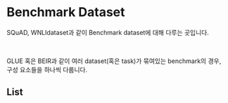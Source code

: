# Benchmark Dataset
SQuAD, WNLIdataset과 같이 Benchmark dataset에 대해 다루는 곳입니다.  

<br>

GLUE 혹은 BEIR과 같이 여러 dataset(혹은 task)가 묶여있는 benchmark의 경우, 구성 요소들을 하나씩 다룹니다.  


## List
